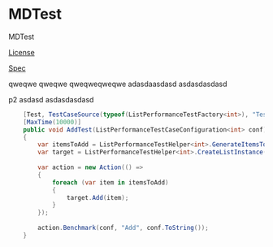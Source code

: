 MDTest
======

MDTest

[License](LICENSE)

[Spec](docs/Specifications.md)

qweqwe qweqwe qweqweqweqwe
adasdaasdasd asdasdasdasd

p2 asdasd asdasdasdasd

```csharp
    [Test, TestCaseSource(typeof(ListPerformanceTestFactory<int>), "TestCases")]
    [MaxTime(10000)]
    public void AddTest(ListPerformanceTestCaseConfiguration<int> conf)
    {
    	var itemsToAdd = ListPerformanceTestHelper<int>.GenerateItemsToAdd(conf).ToArray();
    	var target = ListPerformanceTestHelper<int>.CreateListInstance(conf);
    			
    	var action = new Action(() =>
    	{
    		foreach (var item in itemsToAdd)
    		{
    			target.Add(item);
    		}
    	});
        
    	action.Benchmark(conf, "Add", conf.ToString());
    }

